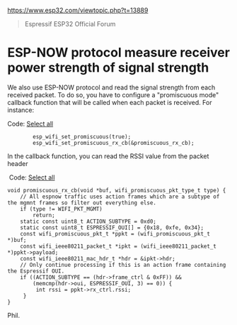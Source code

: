 https://www.esp32.com/viewtopic.php?t=13889

> Espressif ESP32 Official Forum

# ESP-NOW protocol measure receiver power strength of signal strength
We also use ESP-NOW protocol and read the signal strength from each received packet. To do so, you have to configure a "promiscuous mode" callback function that will be called when each packet is received. For instance:

Code: [Select all](https://www.esp32.com/viewtopic.php?t=13889#)


            esp_wifi_set_promiscuous(true);
            esp_wifi_set_promiscuous_rx_cb(&promiscuous_rx_cb);


In the callback function, you can read the RSSI value from the packet header

​		Code: [Select all](https://www.esp32.com/viewtopic.php?t=13889#)	

```
void promiscuous_rx_cb(void *buf, wifi_promiscuous_pkt_type_t type) {
    // All espnow traffic uses action frames which are a subtype of the mgmnt frames so filter out everything else.
    if (type != WIFI_PKT_MGMT)
        return;
    static const uint8_t ACTION_SUBTYPE = 0xd0;
    static const uint8_t ESPRESSIF_OUI[] = {0x18, 0xfe, 0x34};
    const wifi_promiscuous_pkt_t *ppkt = (wifi_promiscuous_pkt_t *)buf;
    const wifi_ieee80211_packet_t *ipkt = (wifi_ieee80211_packet_t *)ppkt->payload;
    const wifi_ieee80211_mac_hdr_t *hdr = &ipkt->hdr;
    // Only continue processing if this is an action frame containing the Espressif OUI.
    if ((ACTION_SUBTYPE == (hdr->frame_ctrl & 0xFF)) &&
        (memcmp(hdr->oui, ESPRESSIF_OUI, 3) == 0)) {
         int rssi = ppkt->rx_ctrl.rssi;
     }
}
```


Phil.
